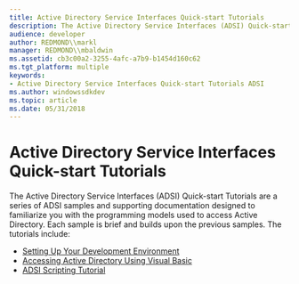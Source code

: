 ```yaml
---
title: Active Directory Service Interfaces Quick-start Tutorials
description: The Active Directory Service Interfaces (ADSI) Quick-start Tutorials are a series of ADSI samples and supporting documentation designed to familiarize you with the programming models used to access Active Directory.
audience: developer
author: REDMOND\\markl
manager: REDMOND\\mbaldwin
ms.assetid: cb3c00a2-3255-4afc-a7b9-b1454d160c62
ms.tgt_platform: multiple
keywords:
- Active Directory Service Interfaces Quick-start Tutorials ADSI
ms.author: windowssdkdev
ms.topic: article
ms.date: 05/31/2018
---
```


# Active Directory Service Interfaces Quick-start Tutorials

The Active Directory Service Interfaces (ADSI) Quick-start Tutorials are a series of ADSI samples and supporting documentation designed to familiarize you with the programming models used to access Active Directory. Each sample is brief and builds upon the previous samples. The tutorials include:

-   [Setting Up Your Development Environment](setting-up-your-development-environment.md)
-   [Accessing Active Directory Using Visual Basic](accessing-active-directory-using-visual-basic.md)
-   [ADSI Scripting Tutorial](adsi-scripting-tutorial.md)

 

 




